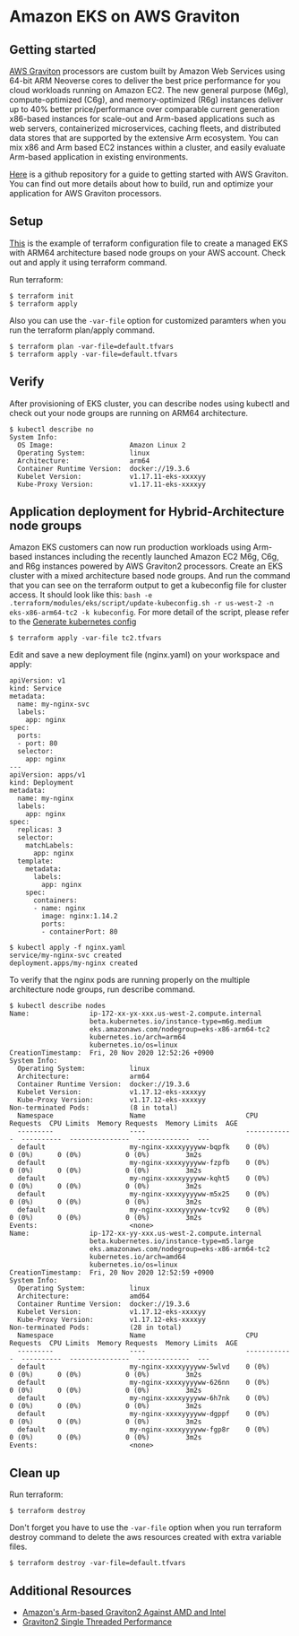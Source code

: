 # Amazon EKS on AWS Graviton
## Getting started
[AWS Graviton](https://aws.amazon.com/ec2/graviton/) processors are custom built by Amazon Web Services using 64-bit ARM Neoverse cores to deliver the best price performance for you cloud workloads running on Amazon EC2. The new general purpose (M6g), compute-optimized (C6g), and memory-optimized (R6g) instances deliver up to 40% better price/performance over comparable current generation x86-based instances for scale-out and Arm-based applications such as web servers, containerized microservices, caching fleets, and distributed data stores that are supported by the extensive Arm ecosystem. You can mix x86 and Arm based EC2 instances within a cluster, and easily evaluate Arm-based application in existing environments.

[Here](https://github.com/aws/aws-graviton-getting-started) is a github repository for a guide to getting started with AWS Graviton. You can find out more details about how to build, run and optimize your application for AWS Graviton processors.

## Setup
[This](https://github.com/Young-ook/terraform-aws-eks/blob/main/examples/arm64/main.tf) is the example of terraform configuration file to create a managed EKS with ARM64 architecture based node groups on your AWS account. Check out and apply it using terraform command.

Run terraform:
```
$ terraform init
$ terraform apply
```
Also you can use the `-var-file` option for customized paramters when you run the terraform plan/apply command.
```
$ terraform plan -var-file=default.tfvars
$ terraform apply -var-file=default.tfvars
```

## Verify
After provisioning of EKS cluster, you can describe nodes using kubectl and check out your node groups are running on ARM64 architecture.
```
$ kubectl describe no
System Info:
  OS Image:                   Amazon Linux 2
  Operating System:           linux
  Architecture:               arm64
  Container Runtime Version:  docker://19.3.6
  Kubelet Version:            v1.17.11-eks-xxxxyy
  Kube-Proxy Version:         v1.17.11-eks-xxxxyy
```

## Application deployment for Hybrid-Architecture node groups
Amazon EKS customers can now run production workloads using Arm-based instances including the recently launched Amazon EC2 M6g, C6g, and R6g instances powered by AWS Graviton2 processors. Create an EKS cluster with a mixed architecture based node groups. And run the command that you can see on the terraform output to get a kubeconfig file for cluster access. It should look like this: `bash -e .terraform/modules/eks/script/update-kubeconfig.sh -r us-west-2 -n eks-x86-arm64-tc2 -k kubeconfig`. For more detail of the script, please refer to the [Generate kubernetes config](https://github.com/Young-ook/terraform-aws-eks/blob/main/README.md#generate-kubernetes-config)

```
$ terraform apply -var-file tc2.tfvars
```
Edit and save a new deployment file (nginx.yaml) on your workspace and apply:
```
apiVersion: v1
kind: Service
metadata:
  name: my-nginx-svc
  labels:
    app: nginx
spec:
  ports:
  - port: 80
  selector:
    app: nginx
---
apiVersion: apps/v1
kind: Deployment
metadata:
  name: my-nginx
  labels:
    app: nginx
spec:
  replicas: 3
  selector:
    matchLabels:
      app: nginx
  template:
    metadata:
      labels:
        app: nginx
    spec:
      containers:
      - name: nginx
        image: nginx:1.14.2
        ports:
        - containerPort: 80
```
```
$ kubectl apply -f nginx.yaml
service/my-nginx-svc created
deployment.apps/my-nginx created
```

To verify that the nginx pods are running properly on the multiple architecture node groups, run describe command.
```
$ kubectl describe nodes
Name:               ip-172-xx-yx-xxx.us-west-2.compute.internal
                    beta.kubernetes.io/instance-type=m6g.medium
                    eks.amazonaws.com/nodegroup=eks-x86-arm64-tc2
                    kubernetes.io/arch=arm64
                    kubernetes.io/os=linux
CreationTimestamp:  Fri, 20 Nov 2020 12:52:26 +0900
System Info:
  Operating System:           linux
  Architecture:               arm64
  Container Runtime Version:  docker://19.3.6
  Kubelet Version:            v1.17.12-eks-xxxxyy
  Kube-Proxy Version:         v1.17.12-eks-xxxxyy
Non-terminated Pods:          (8 in total)
  Namespace                   Name                         CPU Requests  CPU Limits  Memory Requests  Memory Limits  AGE
  ---------                   ----                         ------------  ----------  ---------------  -------------  ---
  default                     my-nginx-xxxxyyyyww-bqpfk    0 (0%)        0 (0%)      0 (0%)           0 (0%)         3m2s
  default                     my-nginx-xxxxyyyyww-fzpfb    0 (0%)        0 (0%)      0 (0%)           0 (0%)         3m2s
  default                     my-nginx-xxxxyyyyww-kqht5    0 (0%)        0 (0%)      0 (0%)           0 (0%)         3m2s
  default                     my-nginx-xxxxyyyyww-m5x25    0 (0%)        0 (0%)      0 (0%)           0 (0%)         3m2s
  default                     my-nginx-xxxxyyyyww-tcv92    0 (0%)        0 (0%)      0 (0%)           0 (0%)         3m2s
Events:                       <none>
Name:               ip-172-xx-yy-xxx.us-west-2.compute.internal
                    beta.kubernetes.io/instance-type=m5.large
                    eks.amazonaws.com/nodegroup=eks-x86-arm64-tc2
                    kubernetes.io/arch=amd64
                    kubernetes.io/os=linux
CreationTimestamp:  Fri, 20 Nov 2020 12:52:59 +0900
System Info:
  Operating System:           linux
  Architecture:               amd64
  Container Runtime Version:  docker://19.3.6
  Kubelet Version:            v1.17.12-eks-xxxxyy
  Kube-Proxy Version:         v1.17.12-eks-xxxxyy
Non-terminated Pods:          (28 in total)
  Namespace                   Name                         CPU Requests  CPU Limits  Memory Requests  Memory Limits  AGE
  ---------                   ----                         ------------  ----------  ---------------  -------------  ---
  default                     my-nginx-xxxxyyyyww-5wlvd    0 (0%)        0 (0%)      0 (0%)           0 (0%)         3m2s
  default                     my-nginx-xxxxyyyyww-626nn    0 (0%)        0 (0%)      0 (0%)           0 (0%)         3m2s
  default                     my-nginx-xxxxyyyyww-6h7nk    0 (0%)        0 (0%)      0 (0%)           0 (0%)         3m2s
  default                     my-nginx-xxxxyyyyww-dgppf    0 (0%)        0 (0%)      0 (0%)           0 (0%)         3m2s
  default                     my-nginx-xxxxyyyyww-fgp8r    0 (0%)        0 (0%)      0 (0%)           0 (0%)         3m2s
Events:                       <none>
```

## Clean up
Run terraform:
```
$ terraform destroy
```
Don't forget you have to use the `-var-file` option when you run terraform destroy command to delete the aws resources created with extra variable files.
```
$ terraform destroy -var-file=default.tfvars
```

## Additional Resources
* [Amazon's Arm-based Graviton2 Against AMD and Intel](https://www.anandtech.com/show/15578/cloud-clash-amazon-graviton2-arm-against-intel-and-amd)
* [Graviton2 Single Threaded Performance](https://www.anandtech.com/show/15578/cloud-clash-amazon-graviton2-arm-against-intel-and-amd/5)

